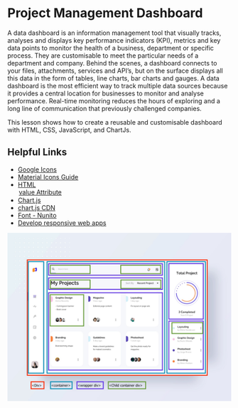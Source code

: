 # Project Management Dashboard 

A data dashboard is an information management tool that visually tracks, analyses and displays key performance indicators (KPI), metrics and key data points to monitor the health of a business, department or specific process. They are customisable to meet the particular needs of a department and company. Behind the scenes, a dashboard connects to your files, attachments, services and API’s, but on the surface displays all this data in the form of tables, line charts, bar charts and gauges. A data dashboard is the most efficient way to track multiple data sources because it provides a central location for businesses to monitor and analyse performance. Real-time monitoring reduces the hours of exploring and a long line of communication that previously challenged companies.

This lesson shows how to create a reusable and customisable dashboard with HTML, CSS, JavaScript, and ChartJs.

## Helpful Links
- [Google Icons](https://fonts.google.com/icons)
- [Material Icons Guide](https://developers.google.com/fonts/docs/material_icons)
- [HTML <option> value Attribute](https://www.w3schools.com/tags/att_option_value.asp)
- [Chart.js](https://www.chartjs.org/docs/latest/)
- [chart.js CDN](https://www.jsdelivr.com/package/npm/chart.js)
- [Font - Nunito](https://fonts.google.com/specimen/Nunito?query=nuni)
- [Develop responsive web apps](https://responsively.app)

![Project Preview](exploring-pg-dashboard-by-miranti.png "Project Management Dashboard By Miranti")